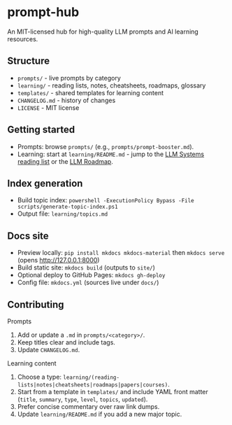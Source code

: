 # prompt-hub

An MIT-licensed hub for high-quality LLM prompts and AI learning resources.

## Structure

- `prompts/` - live prompts by category
- `learning/` - reading lists, notes, cheatsheets, roadmaps, glossary
- `templates/` - shared templates for learning content
- `CHANGELOG.md` - history of changes
- `LICENSE` - MIT license

## Getting started
- Prompts: browse `prompts/` (e.g., `prompts/prompt-booster.md`).
- Learning: start at `learning/README.md` - jump to the [LLM Systems reading list](learning/reading-lists/llm-systems.md) or the [LLM Roadmap](learning/roadmaps/llm-roadmap.md).

## Index generation
- Build topic index: `powershell -ExecutionPolicy Bypass -File scripts/generate-topic-index.ps1`
- Output file: `learning/topics.md`

## Docs site
- Preview locally: `pip install mkdocs mkdocs-material` then `mkdocs serve` (opens http://127.0.0.1:8000)
- Build static site: `mkdocs build` (outputs to `site/`)
- Optional deploy to GitHub Pages: `mkdocs gh-deploy`
- Config file: `mkdocs.yml` (sources live under `docs/`)

## Contributing

Prompts
1. Add or update a `.md` in `prompts/<category>/`.
2. Keep titles clear and include tags.
3. Update `CHANGELOG.md`.

Learning content
1. Choose a type: `learning/(reading-lists|notes|cheatsheets|roadmaps|papers|courses)`.
2. Start from a template in `templates/` and include YAML front matter (`title`, `summary`, `type`, `level`, `topics`, `updated`).
3. Prefer concise commentary over raw link dumps.
4. Update `learning/README.md` if you add a new major topic.
